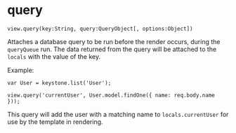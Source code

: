# query

`view.query(key:String, query:QueryObject[, options:Object])`

Attaches a database query to be run before the render occurs, during the `queryQueue` run. The data returned from the query will be attached to the `locals` with the value of the key.

Example:

```JS
var User = keystone.list('User');

view.query('currentUser', User.model.findOne({ name: req.body.name }));
```

This query will add the user with a matching name to `locals.currentUser` for use by the template in rendering.
